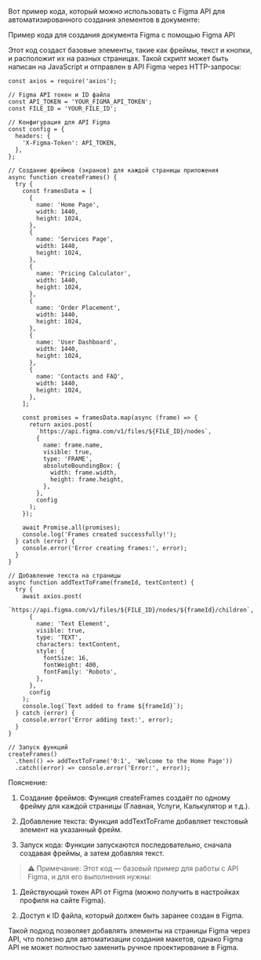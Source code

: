 Вот пример кода, который можно использовать с Figma API для автоматизированного создания элементов в документе:

Пример кода для создания документа Figma с помощью Figma API

Этот код создаст базовые элементы, такие как фреймы, текст и кнопки, и расположит их на разных страницах. Такой скрипт может быть написан на JavaScript и отправлен в API Figma через HTTP-запросы:
```
const axios = require('axios');

// Figma API токен и ID файла
const API_TOKEN = 'YOUR_FIGMA_API_TOKEN';
const FILE_ID = 'YOUR_FILE_ID';

// Конфигурация для API Figma
const config = {
  headers: {
    'X-Figma-Token': API_TOKEN,
  },
};

// Создание фреймов (экранов) для каждой страницы приложения
async function createFrames() {
  try {
    const framesData = [
      {
        name: 'Home Page',
        width: 1440,
        height: 1024,
      },
      {
        name: 'Services Page',
        width: 1440,
        height: 1024,
      },
      {
        name: 'Pricing Calculator',
        width: 1440,
        height: 1024,
      },
      {
        name: 'Order Placement',
        width: 1440,
        height: 1024,
      },
      {
        name: 'User Dashboard',
        width: 1440,
        height: 1024,
      },
      {
        name: 'Contacts and FAQ',
        width: 1440,
        height: 1024,
      },
    ];

    const promises = framesData.map(async (frame) => {
      return axios.post(
        `https://api.figma.com/v1/files/${FILE_ID}/nodes`,
        {
          name: frame.name,
          visible: true,
          type: 'FRAME',
          absoluteBoundingBox: {
            width: frame.width,
            height: frame.height,
          },
        },
        config
      );
    });

    await Promise.all(promises);
    console.log('Frames created successfully!');
  } catch (error) {
    console.error('Error creating frames:', error);
  }
}

// Добавление текста на страницы
async function addTextToFrame(frameId, textContent) {
  try {
    await axios.post(
      `https://api.figma.com/v1/files/${FILE_ID}/nodes/${frameId}/children`,
      {
        name: 'Text Element',
        visible: true,
        type: 'TEXT',
        characters: textContent,
        style: {
          fontSize: 16,
          fontWeight: 400,
          fontFamily: 'Roboto',
        },
      },
      config
    );
    console.log(`Text added to frame ${frameId}`);
  } catch (error) {
    console.error('Error adding text:', error);
  }
}

// Запуск функций
createFrames()
  .then(() => addTextToFrame('0:1', 'Welcome to the Home Page'))
  .catch((error) => console.error('Error:', error));
```
Пояснение:

1. Создание фреймов: Функция createFrames создаёт по одному фрейму для каждой страницы (Главная, Услуги, Калькулятор и т.д.).


2. Добавление текста: Функция addTextToFrame добавляет текстовый элемент на указанный фрейм.


3. Запуск кода: Функции запускаются последовательно, сначала создавая фреймы, а затем добавляя текст.



> ⚠️ Примечание: Этот код — базовый пример для работы с API Figma, и для его выполнения нужны:

1. Действующий токен API от Figma (можно получить в настройках профиля на сайте Figma).


2. Доступ к ID файла, который должен быть заранее создан в Figma.





Такой подход позволяет добавлять элементы на страницы Figma через API, что полезно для автоматизации создания макетов, однако Figma API не может полностью заменить ручное проектирование в Figma.

